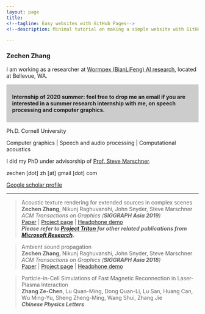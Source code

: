 ```yaml
---
layout: page
title: 
<!--tagline: Easy websites with GitHub Pages-->
<!--description: Minimal tutorial on making a simple website with GitHub Pages-->

---
```


### Zechen Zhang

I am working as a researcher at [Wormpex (BianLiFeng) AI research](https://research.bianlifeng.com), located at Bellevue, WA.
<div style="background-color:#cccccc; text-align:middle; vertical-align: middle; padding:10px 15px;"> <p><b>Internship of 2020 summer: feel free to drop me an email if you are interested in a summer research internship with me, on speech processing and computer graphics.</b></p>  </div>

Ph.D. Cornell University

Computer graphics 
| 
Speech and audio processing
|
Computational acoustics 

I did my PhD under advisorship of [Prof. Steve Marschner](https://www.cs.cornell.edu/~srm/).  

zechen [dot] zh [at] gmail [dot] com

[Google scholar profile](https://scholar.google.com/citations?hl=en&user=RBDHu9UAAAAJ&view_op=list_works&sortby=pubdate)

---

> Acoustic texture rendering for extended sources in complex scenes  
> **Zechen Zhang**, Nikunj Raghuvanshi, John Snyder, Steve Marschner  
> *ACM Transactions on Graphics (**SIGGRAPH Asia 2019**)*  
[Paper](http://www.cs.cornell.edu/projects/ambientsound/acoustictexture/SAsia2019AcousticTexture.pdf)
|
[Project page](http://www.cs.cornell.edu/projects/ambientsound/acoustictexture) 
| 
[Headphone demo](https://youtu.be/kJrdjVx76jQ)  
***Please refer to [Project Triton](https://www.microsoft.com/en-us/research/project/project-triton/#!publications) for other related publications from [Microsoft Research](https://www.microsoft.com/en-us/research/).***

> Ambient sound propagation  
> **Zechen Zhang**, Nikunj Raghuvanshi, John Snyder, Steve Marschner  
> *ACM Transactions on Graphics (**SIGGRAPH Asia 2018**)*  
[Paper](http://www.cs.cornell.edu/projects/ambientsound/SAsia-2018-ambient2.pdf)
|
[Project page](http://www.cs.cornell.edu/projects/ambientsound) 
| 
[Headphone demo](https://vimeo.com/292495561)

> Particle-in-Cell Simulations of Fast Magnetic Reconnection in Laser-Plasma Interaction  
> **Zhang Ze-Chen**, Lu Quan-Ming, Dong Quan-Li, Lu San, Huang Can, Wu Ming-Yu, Sheng Zheng-Ming, Wang Shui, Zhang Jie  
> ***Chinese Physics Letters***  

<!--
![Feynman EM note](https://github.com/zechenz/zechenz.github.io/blob/master/_figure/FeynmanEM.jpg?raw=true)

*Photo credit: [feynmanlectures.caltech.edu](https://feynmanlectures.caltech.edu)*
-->
